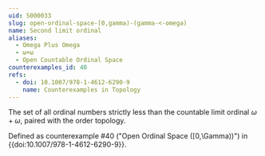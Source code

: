 ```yaml
---
uid: S000033
slug: open-ordinal-space-[0,gamma)-(gamma-<-omega)
name: Second limit ordinal
aliases:
  - Omega Plus Omega
  - ω+ω
  - Open Countable Ordinal Space
counterexamples_id: 40
refs:
  - doi: 10.1007/978-1-4612-6290-9 
    name: Counterexamples in Topology
---
```

The set of all ordinal numbers strictly less than the countable
limit ordinal $\omega+\omega$, paired with the order topology.

Defined as counterexample #40 ("Open Ordinal Space \([0,\Gamma)\)")
in {{doi:10.1007/978-1-4612-6290-9}}.
